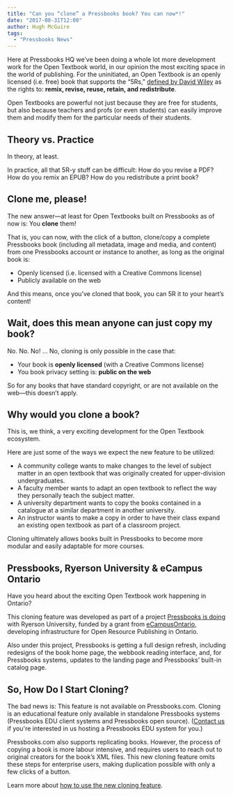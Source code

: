 ```yaml
---
title: "Can you “clone” a Pressbooks book? You can now*!"
date: "2017-08-31T12:00"
author: Hugh McGuire
tags:
  - "Pressbooks News"
---
```


Here at Pressbooks HQ we’ve been doing a whole lot more development work for the Open
Textbook world, in our opinion the most exciting space in the world of publishing. For the
uninitiated, an Open Textbook is an openly licensed (i.e. free) book that supports the
“5Rs,” [defined by David Wiley](https://www.opencontent.org/definition/) as the rights to:
**remix, revise, reuse, retain, and redistribute**.

Open Textbooks are powerful not just because they are free for students, but also because
teachers and profs (or even students) can easily improve them and modify them for the
particular needs of their students.

## Theory vs. Practice

In theory, at least.

In practice, all that 5R-y stuff can be difficult: How do you revise a PDF? How do you
remix an EPUB? How do you redistribute a print book?

## Clone me, please!

The new answer—at least for Open Textbooks built on Pressbooks as of now is: You
**clone** them!

That is, you can now, with the click of a button, clone/copy a complete Pressbooks book
(including all metadata, image and media, and content) from one Pressbooks account or
instance to another, as long as the original book is:

- Openly licensed (i.e. licensed with a Creative Commons license)
- Publicly available on the web

And this means, once you’ve cloned that book, you can 5R it to your heart’s content!

## Wait, does this mean anyone can just copy my book?

No. No. No! … No, cloning is only possible in the case that:

- Your book is **openly licensed** (with a Creative Commons license)
- You book privacy setting is: **public on the web**

So for any books that have standard copyright, or are not available on the web—this
doesn’t apply.

## Why would you clone a book?

This is, we think, a very exciting development for the Open Textbook ecosystem.

Here are just some of the ways we expect the new feature to be utilized:

- A community college wants to make changes to the level of subject matter in an open
  textbook that was originally created for upper-division undergraduates.
- A faculty member wants to adapt an open textbook to reflect the way they personally
  teach the subject matter.
- A university department wants to copy the books contained in a catalogue at a similar
  department in another university.
- An instructor wants to make a copy in order to have their class expand an existing open
  textbook as part of a classroom project.

Cloning ultimately allows books built in Pressbooks to become more modular and easily
adaptable for more courses.

## Pressbooks, Ryerson University & eCampus Ontario

Have you heard about the exciting Open Textbook work happening in Ontario?

This cloning feature was developed as part of a project
[Pressbooks is doing](https://pressbooks.com/blog/pressbooks-working-with-ryerson-university-on-ecampus-ontario-grant-open-publishing-infrastructure/)
with Ryerson University, funded by a grant from
[eCampusOntario,](https://www.ecampusontario.ca/news/ecampusontario-ryerson-university-to-create-open-publishing-infrastructure-for-ontario-post-secondary-educators-learners)
developing infrastructure for Open Resource Publishing in Ontario.

Also under this project, Pressbooks is getting a full design refresh, including redesigns
of the book home page, the webbook reading interface, and, for Pressbooks systems, updates
to the landing page and Pressbooks’ built-in catalog page.

## So, How Do I Start Cloning?

The bad news is: This feature is not available on Pressbooks.com. Cloning is an
educational feature only available in standalone Pressbooks systems (Pressbooks EDU client
systems and Pressbooks open source). ([Contact us](mailto:sales@pressbooks.com) if you're
interested in us hosting a Pressbooks EDU system for you.)

Pressbooks.com also supports replicating books. However, the process of copying a book is
more labour intensive, and requires users to reach out to original creators for the book’s
XML files. This new cloning feature omits these steps for enterprise users, making
duplication possible with only a few clicks of a button.

Learn more about
[how to use the new cloning feature](https://guide.pressbooks.com/chapter/clone-a-book/).
